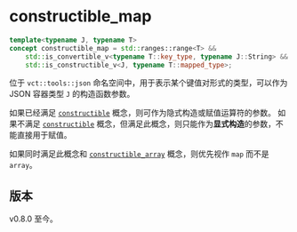 # **constructible_map**

```cpp
template<typename J, typename T>
concept constructible_map = std::ranges::range<T> &&
    std::is_convertible_v<typename T::key_type, typename J::String> &&
    std::is_constructible_v<J, typename T::mapped_type>;
```

位于 `vct::tools::json` 命名空间中，用于表示某个键值对形式的类型，可以作为 JSON 容器类型 `J` 的构造函数参数。

如果已经满足 [`constructible`](./constructible.md) 概念，则可作为隐式构造或赋值运算符的参数。
如果不满足 [`constructible`](./constructible.md) 概念，但满足此概念，则只能作为**显式构造**的参数，不能直接用于赋值。

如果同时满足此概念和 [`constructible_array`](./constructible_array.md) 概念，则优先视作 `map` 而不是 `array`。

## 版本

v0.8.0 至今。


